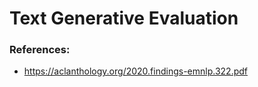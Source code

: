# Text Generative Evaluation

### References:

- https://aclanthology.org/2020.findings-emnlp.322.pdf
